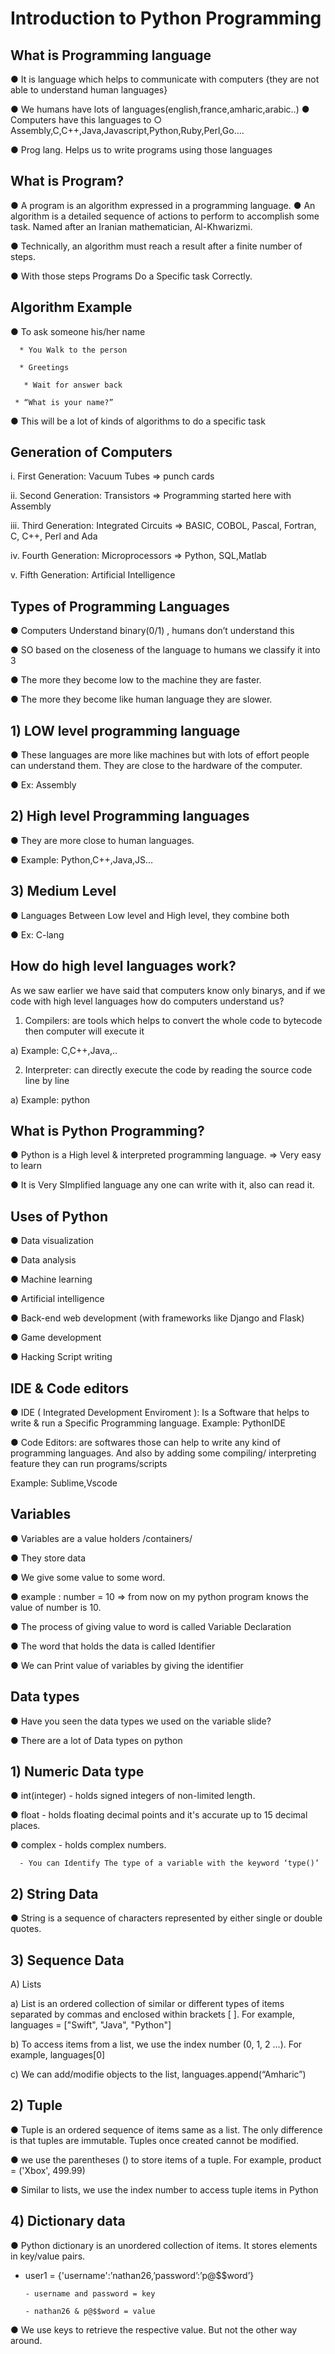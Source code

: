 # Introduction to Python Programming
## **What is Programming language**
● It is language which helps to communicate with computers
{they are not able to understand human languages}

● We humans have lots of
languages(english,france,amharic,arabic..)
● Computers have this languages to
○ Assembly,C,C++,Java,Javascript,Python,Ruby,Perl,Go….

● Prog lang. Helps us to write programs using those languages
## **What is Program?**
● A program is an algorithm expressed in a programming
language.
● An algorithm is a detailed sequence of actions to perform to
accomplish some task. Named after an Iranian mathematician,
Al-Khwarizmi.

● Technically, an algorithm must reach a result after a finite
number of steps.

● With those steps Programs Do a Specific task Correctly.
## **Algorithm Example**
● To ask someone his/her name

  
      * You Walk to the person

      * Greetings

       * Wait for answer back

     * “What is your name?”

● This will be a lot of kinds of algorithms to do a specific task
## **Generation of Computers**
i. First Generation: Vacuum Tubes => punch cards

ii. Second Generation: Transistors => Programming started here with Assembly

iii. Third Generation: Integrated Circuits => BASIC, COBOL, Pascal, Fortran, C, C++, Perl and Ada

iv. Fourth Generation: Microprocessors => Python, SQL,Matlab
 
v. Fifth Generation: Artificial Intelligence
## **Types of Programming Languages**
● Computers Understand binary(0/1) , humans
don’t understand this

● SO based on the closeness of the language to
humans we classify it into 3

● The more they become low to the machine they
are faster.

● The more they become like human language they
are slower.
## **1) LOW level programming language**
● These languages are more
like machines but with lots
of effort people can
understand them. They
are close to the hardware
of the computer.

● Ex: Assembly
## **2) High level Programming languages**
● They are more close to
human languages.

● Example:
Python,C++,Java,JS…
## **3) Medium Level**
● Languages Between Low
level and High level, they
combine both

● Ex: C-lang
## **How do high level languages work?**
As we saw earlier we have said that computers know only binarys, and if we code
with high level languages how do computers understand us?
1) Compilers: are tools which helps to convert the whole code to bytecode then
computer will execute it

a) Example: C,C++,Java,..

2) Interpreter: can directly execute the code by reading the source code line by
line

a) Example: python
## **What is Python Programming?**
● Python is a High level & interpreted programming
language. => Very easy to learn

● It is Very SImplified language any one can write with it,
also can read it.
## **Uses of Python**
● Data visualization

● Data analysis

● Machine learning

● Artificial intelligence

● Back-end web development (with frameworks like Django and Flask)

● Game development

● Hacking Script writing
## **IDE & Code editors**
● IDE ( Integrated Development Enviroment ): Is a
Software that helps to write & run a Specific Programming
language.
 Example: PythonIDE

● Code Editors: are softwares those can help to write any
kind of programming languages. And also by adding some
compiling/ interpreting feature they can run
programs/scripts 

Example: Sublime,Vscode
## **Variables**
● Variables are a value holders /containers/

● They store data

● We give some value to some word.

● example : number = 10 => from now on my python program knows the value of
number is 10.

● The process of giving value to word is called Variable Declaration

● The word that holds the data is called Identifier

● We can Print value of variables by giving the identifier
## **Data types**
● Have you seen the data types we used on the variable slide?

● There are a lot of Data types on python
## **1) Numeric Data type**
● int(integer) - holds signed integers of non-limited length.

● float - holds floating decimal points and it's accurate up to 15 decimal places.

● complex - holds complex numbers.

  
      - You can Identify The type of a variable with the keyword ‘type()’
 ## **2) String Data**
● String is a sequence of characters represented by either single or double quotes.
## **3) Sequence Data**
A) Lists

a) List is an ordered collection of similar or different types of items separated by
commas and enclosed within brackets [ ]. 
For example, languages =
["Swift", "Java", "Python"]

b) To access items from a list, we use the index number (0, 1, 2 ...). For
example, languages[0]

c) We can add/modifie objects to the list,
languages.append(“Amharic”)
## **2) Tuple**
● Tuple is an ordered sequence of items same as a list. 
The only difference is that tuples are
immutable. Tuples once created cannot be modified.

● we use the parentheses () to store items of a tuple.
 For example, product = ('Xbox', 499.99)

● Similar to lists, we use the index number to access tuple items in Python 
## **4) Dictionary data**
● Python dictionary is an unordered collection of items. It stores elements in key/value
pairs.

* user1 = {'username':’nathan26,’password’:’p@$$word’}

      - username and password = key

      - nathan26 & p@$$word = value

● We use keys to retrieve the respective value. 
But not the other way around. 

